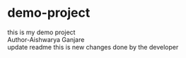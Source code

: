# demo-project
this is my demo project<br>
Author-Aishwarya Ganjare<br>update readme
this is new changes done by the developer
